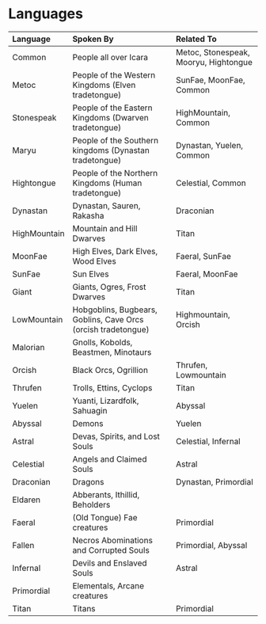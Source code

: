 # Languages

| Language | Spoken By | Related To |
|:--|:--|:--|
| Common | People all over Icara |  Metoc, Stonespeak, Mooryu, Hightongue |
| Metoc | People of the Western Kingdoms (Elven tradetongue) | SunFae, MoonFae, Common |
| Stonespeak | People of the Eastern Kingdoms (Dwarven tradetongue) | HighMountain, Common |
| Maryu | People of the Southern kingdoms (Dynastan tradetongue) | Dynastan, Yuelen, Common |
| Hightongue | People of the Northern Kingdoms (Human tradetongue) | Celestial, Common |
| Dynastan | Dynastan, Sauren, Rakasha | Draconian |
| HighMountain | Mountain and Hill Dwarves | Titan |
| MoonFae | High Elves, Dark Elves, Wood Elves | Faeral, SunFae |
| SunFae | Sun Elves | Faeral, MoonFae |
| Giant | Giants, Ogres, Frost Dwarves | Titan |
| LowMountain | Hobgoblins, Bugbears, Goblins, Cave Orcs (orcish tradetongue) | Highmountain, Orcish |
| Malorian | Gnolls, Kobolds, Beastmen, Minotaurs | |
| Orcish | Black Orcs, Ogrillion | Thrufen, Lowmountain |
| Thrufen | Trolls, Ettins, Cyclops | Titan |
| Yuelen | Yuanti, Lizardfolk, Sahuagin | Abyssal |
| Abyssal | Demons | Yuelen |
| Astral | Devas, Spirits, and Lost Souls | Celestial, Infernal |
| Celestial | Angels and Claimed Souls | Astral |
| Draconian | Dragons | Dynastan, Primordial |
| Eldaren | Abberants, Ithillid, Beholders | |
| Faeral | (Old Tongue) Fae creatures | Primordial |
| Fallen | Necros Abominations and Corrupted Souls | Primordial, Abyssal |
| Infernal | Devils and Enslaved Souls | Astral |
| Primordial | Elementals, Arcane creatures | |
| Titan | Titans | Primordial |







